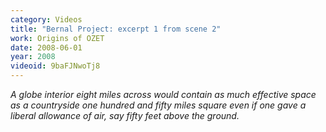```yaml
---
category: Videos
title: "Bernal Project: excerpt 1 from scene 2"
work: Origins of OZET
date: 2008-06-01
year: 2008
videoid: 9baFJNwoTj8
---
```


<em>A globe interior eight miles across would contain as much effective space as a countryside one hundred and fifty miles square even if one gave a liberal allowance of air, say fifty feet above the ground.</em>
